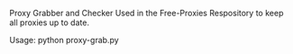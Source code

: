 Proxy Grabber and Checker Used in the Free-Proxies Respository to keep all proxies up to date. 

Usage: python proxy-grab.py 

